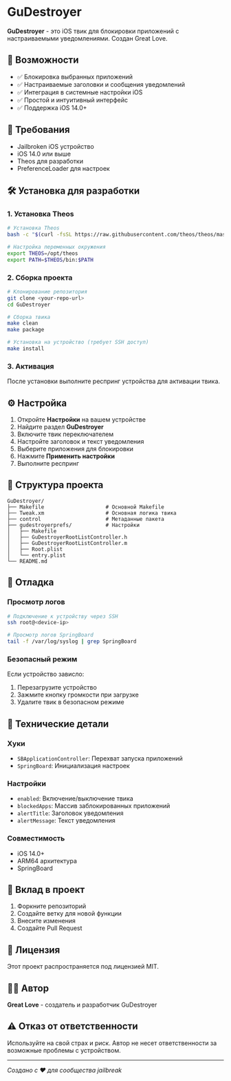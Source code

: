# GuDestroyer

**GuDestroyer** - это iOS твик для блокировки приложений с настраиваемыми уведомлениями. Создан Great Love.

## 🚀 Возможности

- ✅ Блокировка выбранных приложений
- ✅ Настраиваемые заголовки и сообщения уведомлений
- ✅ Интеграция в системные настройки iOS
- ✅ Простой и интуитивный интерфейс
- ✅ Поддержка iOS 14.0+

## 📱 Требования

- Jailbroken iOS устройство
- iOS 14.0 или выше
- Theos для разработки
- PreferenceLoader для настроек

## 🛠️ Установка для разработки

### 1. Установка Theos

```bash
# Установка Theos
bash -c "$(curl -fsSL https://raw.githubusercontent.com/theos/theos/master/bin/install-theos)"

# Настройка переменных окружения
export THEOS=/opt/theos
export PATH=$THEOS/bin:$PATH
```

### 2. Сборка проекта

```bash
# Клонирование репозитория
git clone <your-repo-url>
cd GuDestroyer

# Сборка твика
make clean
make package

# Установка на устройство (требует SSH доступ)
make install
```

### 3. Активация

После установки выполните респринг устройства для активации твика.

## ⚙️ Настройка

1. Откройте **Настройки** на вашем устройстве
2. Найдите раздел **GuDestroyer**
3. Включите твик переключателем
4. Настройте заголовок и текст уведомления
5. Выберите приложения для блокировки
6. Нажмите **Применить настройки**
7. Выполните респринг

## 🔧 Структура проекта

```
GuDestroyer/
├── Makefile                    # Основной Makefile
├── Tweak.xm                    # Основная логика твика
├── control                     # Метаданные пакета
├── gudestroyerprefs/           # Настройки
│   ├── Makefile
│   ├── GuDestroyerRootListController.h
│   ├── GuDestroyerRootListController.m
│   ├── Root.plist
│   └── entry.plist
└── README.md
```

## 🐛 Отладка

### Просмотр логов

```bash
# Подключение к устройству через SSH
ssh root@<device-ip>

# Просмотр логов SpringBoard
tail -f /var/log/syslog | grep SpringBoard
```

### Безопасный режим

Если устройство зависло:
1. Перезагрузите устройство
2. Зажмите кнопку громкости при загрузке
3. Удалите твик в безопасном режиме

## 📝 Технические детали

### Хуки

- `SBApplicationController`: Перехват запуска приложений
- `SpringBoard`: Инициализация настроек

### Настройки

- `enabled`: Включение/выключение твика
- `blockedApps`: Массив заблокированных приложений
- `alertTitle`: Заголовок уведомления
- `alertMessage`: Текст уведомления

### Совместимость

- iOS 14.0+
- ARM64 архитектура
- SpringBoard

## 🤝 Вклад в проект

1. Форкните репозиторий
2. Создайте ветку для новой функции
3. Внесите изменения
4. Создайте Pull Request

## 📄 Лицензия

Этот проект распространяется под лицензией MIT.

## 👨‍💻 Автор

**Great Love** - создатель и разработчик GuDestroyer

## ⚠️ Отказ от ответственности

Используйте на свой страх и риск. Автор не несет ответственности за возможные проблемы с устройством.

---

*Создано с ❤️ для сообщества jailbreak*

